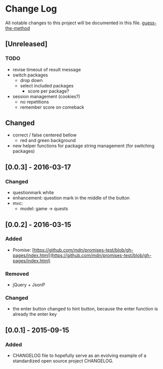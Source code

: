 # Change Log
All notable changes to this project will be documented in this file.
[guess-the-method](https://github.com/cipo7741/guess-the-method)

## [Unreleased]

### TODO

- revise timeout of result message
- switch packages
    - drop down
    - select included packages
        - score per package?
- session management (cookies?)
    - no repetitions
    - remember score on comeback

## Changed

- correct / false centered bellow
    - red and green background  
- new helper functions for package string management (for switching packages)

## [0.0.3] - 2016-03-17

### Changed

- questionmark white
- enhancement: question mark in the middle of the button
- mvc:
  - model: game -> quests


## [0.0.2] - 2016-03-15

### Added

- Promise: [https://github.com/mdn/promises-test/blob/gh-pages/index.html](https://github.com/mdn/promises-test/blob/gh-pages/index.html)

### Removed

- jQuery + JsonP

### Changed

- the enter button changed to hint button, because the enter function is already the enter key

## [0.0.1] - 2015-09-15

### Added

- CHANGELOG file to hopefully serve as an evolving example of a standardized open source project CHANGELOG.

